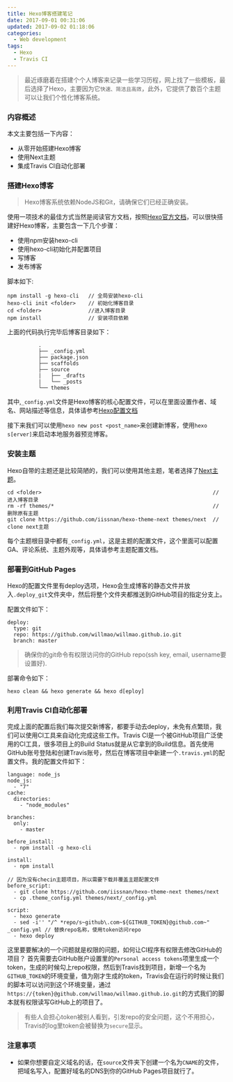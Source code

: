 ```yaml
---
title: Hexo博客搭建笔记
date: 2017-09-01 00:31:06
updated: 2017-09-02 01:18:06
categories:
  - Web development
tags:
  - Hexo
  - Travis CI
---
```


> 最近琢磨着在搭建个个人博客来记录一些学习历程，网上找了一些模板，最后选择了Hexo，主要因为它``快速、简洁且高效``，此外，它提供了数百个主题可以让我们个性化博客系统。

### 内容概述

本文主要包括一下内容：

- 从零开始搭建Hexo博客
- 使用Next主题
- 集成Travis CI自动化部署

<!--more-->

### 搭建Hexo博客

> Hexo博客系统依赖NodeJS和Git，请确保它们已经正确安装。

使用一项技术的最佳方式当然是阅读官方文档，按照[Hexo官方文档](https://hexo.io/zh-cn/docs/)，可以很快搭建好Hexo博客，主要包含一下几个步骤：

- 使用npm安装hexo-cli
- 使用hexo-cli初始化并配置项目
- 写博客
- 发布博客

脚本如下:

```
npm install -g hexo-cli   // 全局安装hexo-cli
hexo-cli init <folder>    // 初始化博客目录
cd <folder>               //进入博客目录
npm install               // 安装项目依赖
```

上面的代码执行完毕后博客目录如下：
```
          .
          ├── _config.yml
          ├── package.json
          ├── scaffolds
          ├── source
          |   ├── _drafts
          |   └── _posts
          └── themes
```

其中,``_config.yml``文件是Hexo博客的核心配置文件，可以在里面设置作者、域名、网站描述等信息，具体请参考[Hexo配置文档](https://hexo.io/zh-cn/docs/configuration.html)

接下来我们可以使用``hexo new post <post_name>``来创建新博客，使用``hexo s[erver]``来启动本地服务器预览博客。

### 安装主题

Hexo自带的主题还是比较简陋的，我们可以使用其他主题，笔者选择了[Next主题](https://github.com/iissnan/hexo-theme-next)。

```
cd <folder>                                                       // 进入博客目录
rm -rf themes/*                                                   // 删除原有主题
git clone https://github.com/iissnan/hexo-theme-next themes/next  // clone next主题
```

每个主题根目录中都有``_config.yml``，这是主题的配置文件，这个里面可以配置GA、评论系统、主题外观等，具体请参考主题配置文档。

### 部署到GitHub Pages

Hexo的配置文件里有deploy选项，Hexo会生成博客的静态文件并放入``.deploy_git``文件夹中，然后将整个文件夹都推送到GitHub项目的指定分支上。

配置文件如下：

```
deploy:
  type: git
  repo: https://github.com/willmao/willmao.github.io.git
  branch: master
```

> 确保你的git命令有权限访问你的GitHub repo(ssh key, email, username要设置好).

部署命令如下：

```
hexo clean && hexo generate && hexo d[eploy]
```

### 利用Travis CI自动化部署

完成上面的配置后我们每次提交新博客，都要手动去deploy，未免有点繁琐，我们可以使用CI工具来自动化完成这些工作。Travis CI是一个被GitHub项目广泛使用的CI工具，很多项目上的Build Status就是从它拿到的Build信息。首先使用GitHub账号登陆和创建Travis账号，然后在博客项目中新建一个``.travis.yml``的配置文件。我的配置文件如下：

```
language: node_js
node_js:
  - "7"
cache:
  directories:
    - "node_modules"

branches:
  only:
    - master

before_install:
  - npm install -g hexo-cli

install:
  - npm install

// 因为没有checin主题项目，所以需要下载并覆盖主题配置文件
before_script:
  - git clone https://github.com/iissnan/hexo-theme-next themes/next
  - cp .theme_config.yml themes/next/_config.yml

script:
  - hexo generate
  - sed -i'' "/^ *repo/s~github\.com~${GITHUB_TOKEN}@github.com~" _config.yml // 替换repo名称，使用token访问repo
  - hexo deploy
```

这里要要解决的一个问题就是权限的问题，如何让CI程序有权限去修改GitHub的项目？
首先需要去GitHub账户设置里的``Personal access tokens``项里生成一个token，生成的时候勾上repo权限，然后到Travis找到项目，新增一个名为``GITHUB_TOKEN``的环境变量，值为刚才生成的token，Travis会在运行的时候让我们的脚本可以访问到这个环境变量，通过``https://{token}@github.com/willmao/willmao.github.io.git``的方式我们的脚本就有权限读写GitHub上的项目了。

> 有些人会担心token被别人看到，引发repo的安全问题，这个不用担心，Travis的log里token会被替换为``secure``显示。

### 注意事项

- 如果你想要自定义域名的话，在``source``文件夹下创建一个名为``CNAME``的文件，把域名写入，配置好域名的DNS到你的GitHub Pages项目就行了。